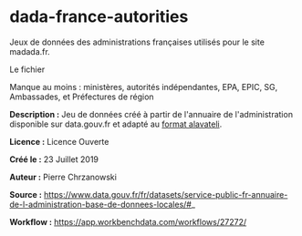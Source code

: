 # dada-france-autorities

Jeux de données des administrations françaises utilisés pour le site madada.fr.

Le fichier 

Manque au moins : ministères, autorités indépendantes, EPA, EPIC, SG, Ambassades, et Préfectures de région 

**Description :** Jeu de données créé à partir de l'annuaire de l'administration disponible sur data.gouv.fr et adapté au [format alavateli](https://alaveteli.org/docs/running/admin_manual/). 

**Licence :** Licence Ouverte

**Créé le :** 23 Juillet 2019

**Auteur :** Pierre Chrzanowski

**Source :** https://www.data.gouv.fr/fr/datasets/service-public-fr-annuaire-de-l-administration-base-de-donnees-locales/#_

**Workflow :** https://app.workbenchdata.com/workflows/27272/



